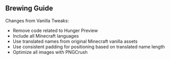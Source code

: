 Brewing Guide
-------------

Changes from Vanilla Tweaks:

- Remove code related to Hunger Preview
- Include all Minecraft languages
- Use translated names from original Minecraft vanilla assets
- Use consistent padding for positioning based on translated name length
- Optimize all images with PNGCrush
